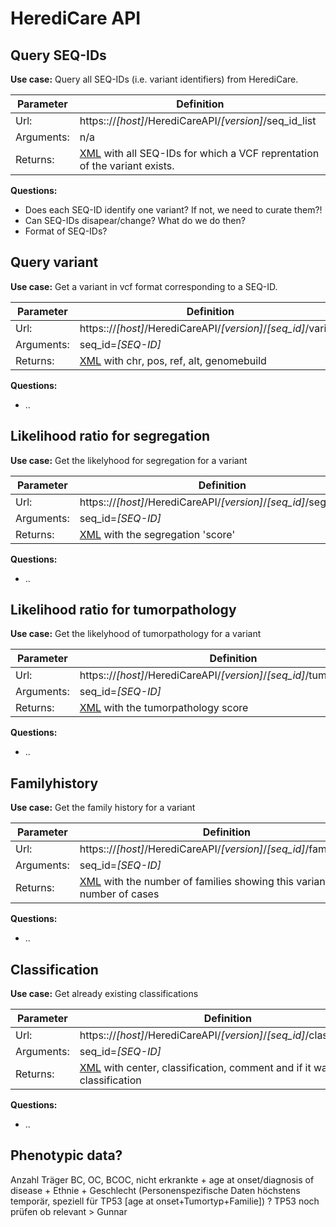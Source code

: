 # HerediCare API

## Query SEQ-IDs

**Use case:** Query all SEQ-IDs (i.e. variant identifiers) from HerediCare.

| Parameter  | Definition                                              |
|------------|---------------------------------------------------------|
| Url:       | https:://*[host]*/HerediCareAPI/*[version]*/seq_id_list |
| Arguments: | n/a                                                     |
| Returns:   | [XML](seq_id_list_return.xsd) with all SEQ-IDs for which a VCF reprentation of the variant exists. |

**Questions:**
- Does each SEQ-ID identify one variant? If not, we need to curate them?!
- Can SEQ-IDs disapear/change? What do we do then?
- Format of SEQ-IDs?


## Query variant

**Use case:** Get a variant in vcf format corresponding to a SEQ-ID.

| Parameter  | Definition                                                |
|------------|-----------------------------------------------------------|
| Url:       | https:://*[host]*/HerediCareAPI/*[version]*/*[seq_id]*/variant |
| Arguments: | seq_id=*[SEQ-ID]*                                         |
| Returns:   | [XML](variant_return.xsd) with chr, pos, ref, alt, genomebuild|

**Questions:**
- ..

## Likelihood ratio for segregation

**Use case:** Get the likelyhood for segregation for a variant

| Parameter  | Definition                                                |
|------------|-----------------------------------------------------------|
| Url:       | https:://*[host]*/HerediCareAPI/*[version]*/*[seq_id]*/segregation   |
| Arguments: | seq_id=*[SEQ-ID]*                                         |
| Returns:   | [XML](segregation_return.xsd) with the segregation 'score'|

**Questions:**
- ..


## Likelihood ratio for tumorpathology

**Use case:** Get the likelyhood of tumorpathology for a variant

| Parameter  | Definition                                                |
|------------|-----------------------------------------------------------|
| Url:       | https:://*[host]*/HerediCareAPI/*[version]*/*[seq_id]*/tumorpathology/  |
| Arguments: | seq_id=*[SEQ-ID]*                                         |
| Returns:   | [XML](tumorpathology_return.xsd) with the tumorpathology score |

**Questions:**
- ..


## Familyhistory


**Use case:** Get the family history for a variant

| Parameter  | Definition                                                |
|------------|-----------------------------------------------------------|
| Url:       | https:://*[host]*/HerediCareAPI/*[version]*/*[seq_id]*/family_history |
| Arguments: | seq_id=*[SEQ-ID]*                                         |
| Returns:   | [XML](family_history_return.xsd) with the number of families showing this variant and the number of cases |

**Questions:**
- ..


## Classification


**Use case:** Get already existing classifications

| Parameter  | Definition                                                |
|------------|-----------------------------------------------------------|
| Url:       | https:://*[host]*/HerediCareAPI/*[version]*/*[seq_id]*/classifications |
| Arguments: | seq_id=*[SEQ-ID]*                                         |
| Returns:   | [XML](classification_return.xsd) with center, classification, comment and if it was the first classification |

**Questions:**
- ..


## Phenotypic data?

Anzahl Träger BC, OC, BCOC, nicht erkrankte + age at onset/diagnosis of disease + Ethnie + Geschlecht (Personenspezifische Daten höchstens temporär, speziell für TP53 [age at onset+Tumortyp+Familie])
? TP53 noch prüfen ob relevant > Gunnar

